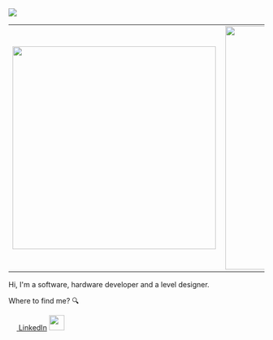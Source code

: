 <img src="https://github.com/violigon/violigon/blob/main/images/CapaGitHub.png?raw=true" >
<center>
<table>
    <tr>
        <td><img width="400px" align="left" src="https://github-readme-stats.vercel.app/api/top-langs/?username=violigon&show_icons=true&hide=html,Visual Basic .NET&langs_count=10&layout=compact&theme=dark&count_private=true" /></td>
        <td><img width="480px" align="left" src="https://github-readme-stats.vercel.app/api?username=violigon&theme=dark&?theme=dark&show_icons=true%count_private=true&include_all_commits=true&hide=contribs,prs,issues"/></td>     
    </tr>   
</table>
</center>  
  

Hi, I'm a software, hardware developer and a level designer.


Where to find me? 🔍


<a href="https://www.linkedin.com/in/violigon"><img src="https://cdn-icons-png.flaticon.com/512/174/174857.png" width="16"></img> [LinkedIn](https://www.linkedin.com/in/violigon)
<img src="https://raw.githubusercontent.com/iampavangandhi/iampavangandhi/master/gifs/Hi.gif" width="30px"></a>
  

